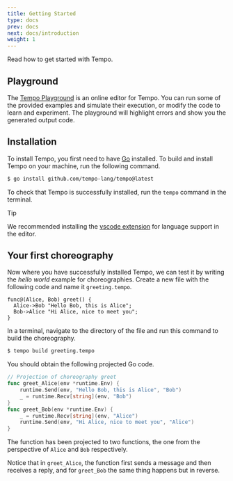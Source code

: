 ```yaml
---
title: Getting Started
type: docs
prev: docs
next: docs/introduction
weight: 1
---
```


Read how to get started with Tempo.

## Playground

The [Tempo Playground](/playground) is an online editor for Tempo.
You can run some of the provided examples and simulate their execution, or modify the code to learn and experiment.
The playground will highlight errors and show you the generated output code.

## Installation

To install Tempo, you first need to have [Go](https://go.dev/) installed.
To build and install Tempo on your machine, run the following command.

```sh {filename=Terminal}
$ go install github.com/tempo-lang/tempo@latest
```

To check that Tempo is successfully installed, run the `tempo` command in the terminal.

> [!TIP]
> We recommended installing the [vscode extension](https://marketplace.visualstudio.com/items?itemName=tempo-lang.vscode-tempo) for language support in the editor.

## Your first choreography

Now where you have successfully installed Tempo, we can test it by writing the _hello world_ example for choreographies.
Create a new file with the following code and name it `greeting.tempo`.

```tempo {filename=greeting.tempo}
func@(Alice, Bob) greet() {
  Alice->Bob "Hello Bob, this is Alice";
  Bob->Alice "Hi Alice, nice to meet you";
}
```

In a terminal, navigate to the directory of the file and run this command to build the choreography.

```sh {filename=Terminal}
$ tempo build greeting.tempo
```

You should obtain the following projected Go code.

```go {filename=Go}
// Projection of choreography greet
func greet_Alice(env *runtime.Env) {
    runtime.Send(env, "Hello Bob, this is Alice", "Bob")
    _ = runtime.Recv[string](env, "Bob")
}
func greet_Bob(env *runtime.Env) {
    _ = runtime.Recv[string](env, "Alice")
    runtime.Send(env, "Hi Alice, nice to meet you", "Alice")
}
```

The function has been projected to two functions, the one from the perspective of `Alice` and `Bob` respectively.

Notice that in `greet_Alice`, the function first sends a message and then receives a reply,
and for `greet_Bob` the same thing happens but in reverse.
